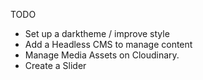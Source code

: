 TODO

- Set up a darktheme / improve style
- Add a Headless CMS to manage content
- Manage Media Assets on Cloudinary. 
- Create a Slider
